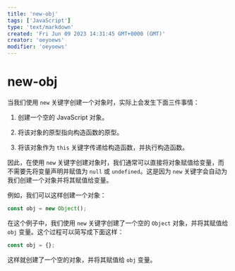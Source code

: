 ```yaml
---
title: 'new-obj'
tags: ['JavaScript']
type: 'text/markdown'
created: 'Fri Jun 09 2023 14:31:45 GMT+0000 (GMT)'
creator: 'oeyoews'
modifier: 'oeyoews'
---
```


# new-obj

当我们使用 `new` 关键字创建一个对象时，实际上会发生下面三件事情：

1. 创建一个空的 JavaScript 对象。

1. 将该对象的原型指向构造函数的原型。

1. 将该对象作为 `this` 关键字传递给构造函数，并执行构造函数。

因此，在使用 `new` 关键字创建对象时，我们通常可以直接将对象赋值给变量，而不需要先将变量声明并赋值为 `null` 或 `undefined`。这是因为 `new` 关键字会自动为我们创建一个对象并将其赋值给变量。

例如，我们可以这样创建一个对象：

```js
const obj = new Object();
```

在这个例子中，我们使用 `new` 关键字创建了一个空的 `Object` 对象，并将其赋值给 `obj` 变量。这个过程可以简写成下面这样：

```js
const obj = {};
```

这样就创建了一个空的对象，并将其赋值给 `obj` 变量。
